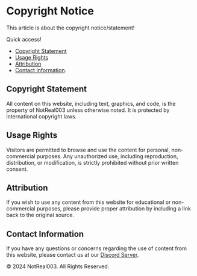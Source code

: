 # Copyright Notice
This article is about the copyright notice/statement!

Quick access!
- [Copyright Statement](https://notreal003.github.io/support/copyright.md#copyright-statement)
- [Usage Rights]([https://notreal003.github.io/support/copyright#usage-rights](https://notreal003.github.io/support/copyright#usage-rights))
- [Attribution](https://notreal003.github.io/support/copyright#attribution)
- [Contact Information](https://notreal003.github.io/support/copyright#contact-information).
  
## Copyright Statement
All content on this website, including text, graphics, and code, is the property of NotReal003 unless otherwise noted. It is protected by international copyright laws.

## Usage Rights
Visitors are permitted to browse and use the content for personal, non-commercial purposes. Any unauthorized use, including reproduction, distribution, or modification, is strictly prohibited without prior written consent.

## Attribution
If you wish to use any content from this website for educational or non-commercial purposes, please provide proper attribution by including a link back to the original source.

## Contact Information
If you have any questions or concerns regarding the use of content from this website, please contact us at our [Discord Server](https://discord.gg/sqVBrMVQmp).

&copy; 2024 NotReal003. All Rights Reserved.

